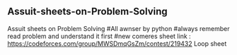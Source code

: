 ## Assuit-sheets-on-Problem-Solving
Assuit sheets on Problem Solving
#All awnser by python
#always remember read problem and understand it first
#new comeres
sheet link : https://codeforces.com/group/MWSDmqGsZm/contest/219432
Loop sheet 
